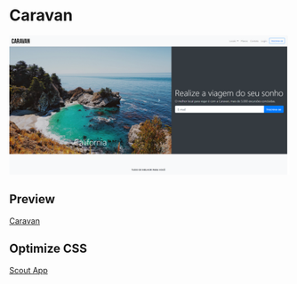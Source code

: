 # Caravan
![screenshot caravan](screen.png)

## Preview  
[Caravan](https://keemluvr.github.io/caravan/)

## Optimize CSS
[Scout App](https://scout-app.io)
